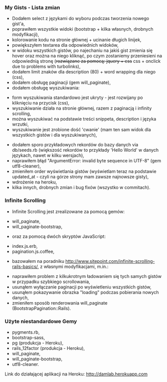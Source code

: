 ### My Gists - Lista zmian

* Dodałem select z językami do wyboru podczas tworzenia nowego gist'a,
* poprawiłem wszystkie widoki (bootstrap + kilka własnych, drobnych modyfikacji),
* kolorowanie kodu na stronie głównej + ucinanie długich linijek,
* powiększyłem textarea dla odpowiednich widoków,
* w widoku wszystkich gistów, po najechaniu na jakiś gist zmienia się hover oraz można na niego kliknąć, po czym zostaniemy przeniesieni na odpowiednią stronę (~~rozwiązane za pomocą: jquery + css~~ css + onclick due to problems with turbolinks),
* dodałem limit znaków dla description (80) + word wrapping dla niego (css),
* dodałem obsługę paginacji (gem will_paginate),
* dodałem obsługę wyszukiwania:
 - form wyszukiwania standardowo jest ukryty - jest rozwijany po kliknięciu na przycisk (css),
 - wyszukiwanie działa na stronie głównej, razem z paginacją i infinity scrolling,
 - można wyszukiwać na podstawie treści snippeta, description i języka wrzutki,
 - wyszukiwanie jest zrobione dość 'cwanie' (mam ten sam widok dla wszystkich gistów i dla wyszukiwanych),
* dodałem sporo przykładowych rekordów do bazy danych via db/seeds.rb (większość rekordów to przykłady 'Hello World' w danych językach, nawet w kilku wersjach),
* naprawiłem błąd "ArgumentError: invalid byte sequence in UTF-8" (gem utf8-cleaner),
* zmieniłem order wyświetlania gistów (wyświetlam teraz na podstawie updated_at - czyli na górze strony mam zawsze najnowsze gisty),
* wdrożenie na heroku,
* kilka innych, drobnych zmian i bug fixów (wszystko w commitach).

### Infinite Scrolling

* Infinite Scrolling jest zrealizowane za pomocą gemów:
 - will_paginate,
 - will_paginate-bootstrap,
* oraz za pomocą dwóch skryptów JavaScript:
 - index.js.erb,
 - pagination.js.coffee,
* bazowałem na poradniku http://www.sitepoint.com/infinite-scrolling-rails-basics/, z własnymi modyfikacjami, m.in.:
 - naprawiłem problem z kilkukrotnym ładowaniem się tych samych gistów w przypadku szybkiego scrollowania,
 - usunąłem wyłączanie paginacji po wyświetleniu wszystkich gistów,
 - usunąłem pokazywanie obrazka "loading" podczas pobierania nowych danych,
 - zmieniłem sposób renderowania will_paginate (BootstrapPagination::Rails).

### Użyte niestandardowe Gemy

* pygments.rb,
* bootstrap-sass,
* pg (produkcja - Heroku),
* rails_12factor (produkcja - Heroku),
* will_paginate,
* will_paginate-bootstrap,
* utf8-cleaner.

Link do działającej aplikacji na Heroku: http://damlab.herokuapp.com
